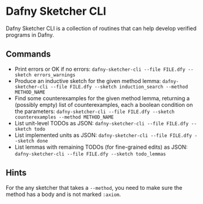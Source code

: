 # Dafny Sketcher CLI

Dafny Sketcher CLI is a collection of routines that can help develop verified programs in Dafny.

## Commands

- Print errors or OK if no errors:
  `dafny-sketcher-cli --file FILE.dfy --sketch errors_warnings`
- Produce an inductive sketch for the given method lemma:
  `dafny-sketcher-cli --file FILE.dfy --sketch induction_search --method METHOD_NAME`
- Find some counterexamples for the given method lemma, returning a (possibly empty) list of counterexamples, each a boolean condition on the parameters:
  `dafny-sketcher-cli --file FILE.dfy --sketch counterexamples --method METHOD_NAME`
- List unit-level TODOs as JSON:
  `dafny-sketcher-cli --file FILE.dfy --sketch todo`
- List implemented units as JSON:
  `dafny-sketcher-cli --file FILE.dfy --sketch done`
- List lemmas with remaining TODOs (for fine-grained edits) as JSON:
  `dafny-sketcher-cli --file FILE.dfy --sketch todo_lemmas`

## Hints

For the any sketcher that takes a `--method`, you need to make sure the method has a body and is not marked `:axiom`.